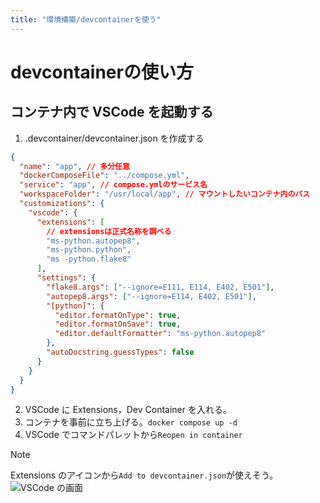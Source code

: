 ```yaml
---
title: "環境構築/devcontainerを使う"
---
```


# devcontainerの使い方

## コンテナ内で VSCode を起動する

1. .devcontainer/devcontainer.json を作成する

```json
{
  "name": "app", // 多分任意
  "dockerComposeFile": "../compose.yml",
  "service": "app", // compose.ymlのサービス名
  "workspaceFolder": "/usr/local/app", // マウントしたいコンテナ内のパス
  "customizations": {
    "vscode": {
      "extensions": [
        // extensionsは正式名称を調べる
        "ms-python.autopep8",
        "ms-python.python",
        "ms -python.flake8"
      ],
      "settings": {
        "flake8.args": ["--ignore=E111, E114, E402, E501"],
        "autopep8.args": ["--ignore=E114, E402, E501"],
        "[python]": {
          "editor.formatOnType": true,
          "editor.formatOnSave": true,
          "editor.defaultFormatter": "ms-python.autopep8"
        },
        "autoDocstring.guessTypes": false
      }
    }
  }
}
```

2. VSCode に Extensions，Dev Container を入れる。
3. コンテナを事前に立ち上げる。`docker compose up -d`
3. VSCode でコマンドパレットから`Reopen in container`

> [!NOTE]
> Extensions のアイコンから`Add to devcontainer.json`が使えそう。
> ![VSCode の画面](./fig/adddevcontainer.png)
